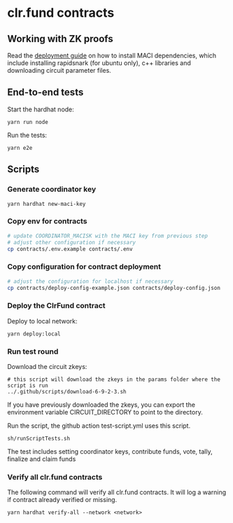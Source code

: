 # clr.fund contracts

## Working with ZK proofs

Read the [deployment guide](../docs/deployment.md) on how to install MACI dependencies, which include installing rapidsnark (for ubuntu only), c++ libraries and downloading circuit parameter files.

## End-to-end tests

Start the hardhat node:
```
yarn run node
```

Run the tests:

```
yarn e2e
```

## Scripts
### Generate coordinator key

```
yarn hardhat new-maci-key
```

### Copy env for contracts

```sh
# update COORDINATOR_MACISK with the MACI key from previous step
# adjust other configuration if necessary
cp contracts/.env.example contracts/.env
```

### Copy configuration for contract deployment

```sh
# adjust the configuration for localhost if necessary
cp contracts/deploy-config-example.json contracts/deploy-config.json
```

### Deploy the ClrFund contract

Deploy to local network:

```
yarn deploy:local
```

### Run test round

Download the circuit zkeys:

```
# this script will download the zkeys in the params folder where the script is run
../.github/scripts/download-6-9-2-3.sh
```

If you have previously downloaded the zkeys, you can export the environment variable CIRCUIT_DIRECTORY to point to the directory.

Run the script, the github action test-script.yml uses this script.

```
sh/runScriptTests.sh
```

The test includes setting coordinator keys, contribute funds, vote, tally, finalize and claim funds

### Verify all clr.fund contracts
The following command will verify all clr.fund contracts. It will log a warning if contract already verified or missing.

```
yarn hardhat verify-all --network <network>
```

